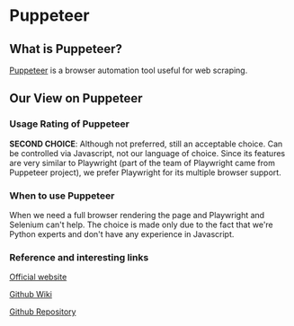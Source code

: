# Puppeteer

## What is Puppeteer?
[Puppeteer](https://pptr.dev/ "Official website") is a browser automation tool useful for web scraping.

## Our View on Puppeteer

### Usage Rating of Puppeteer
**SECOND CHOICE**: Although not preferred, still an acceptable choice. Can be controlled via Javascript, not our language of choice.
Since its features are very similar to Playwright (part of the team of Playwright came from Puppeteer project), we prefer Playwright for its multiple browser support. 

### When to use Puppeteer
When we need a full browser rendering the page and Playwright and Selenium can't help. The choice is made only due to the fact that we're Python experts and don't have any experience in Javascript.

### Reference and interesting links
[Official website](https://pptr.dev/)

[Github Wiki](https://github.com/berstend/puppeteer-extra/wiki)

[Github Repository](https://github.com/puppeteer/puppeteer/)


